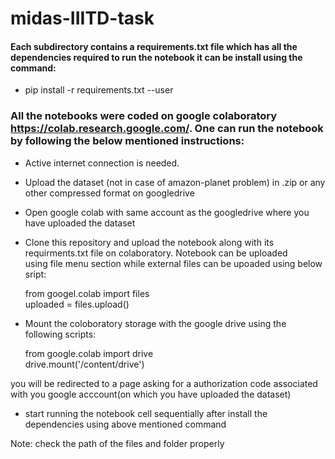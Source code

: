 # midas-IIITD-task



#### Each subdirectory contains a requirements.txt file which has all the dependencies required to run the notebook it can be install using the command:
- pip install -r requirements.txt --user



### All the notebooks were coded on google colaboratory https://colab.research.google.com/. One can run the notebook by following the below mentioned instructions:
- Active internet connection is needed.
- Upload the dataset (not in case of amazon-planet problem) in .zip or any other  compressed format on googledrive
- Open google colab with same account as the googledrive where you have uploaded the dataset
- Clone this repository and upload the notebook along with its requirments.txt file on colaboratory. Notebook can be uploaded                         
  using file menu section while external files can be upoaded using below sript:
  
    from googel.colab import files <br/>
    uploaded = files.upload()<br/>
- Mount the coloboratory storage with the google drive using the following scripts:

    from google.colab import drive<br/>
    drive.mount('/content/drive')<br/>
    
 you will be redirected to a page asking for a authorization code associated with you google acccount(on which you have uploaded               the dataset)
 - start running the notebook cell sequentially after install the dependencies using above mentioned command

Note: check the path of the files and folder properly


  
  
  

